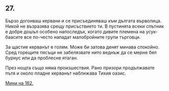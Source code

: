 ## 27.

Бързо догонваш кервани и се присъединяваш към дългата
върволица. Никой не възразява срещу присъствието ти. В пустинята
всеки спътник е добре дошъл особено напоследък, когато дивите
племена на усук-баасите все по-често нападат малобройните групи
търговци.

За щастие керванът е голям. Може би затова денят минава
спокойно. Сред горещите пясъци не забелязвате нито веднъж да се
мерне бял бурнус или да проблесне ятаган.

През нощта също няма произшествия. Рано призори продължавате
пътя и около пладне керванът наближава Тихия оазис.

[Мини на 162.](./162)
